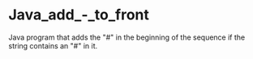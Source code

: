 # Java_add_-_to_front
Java program that adds the "#" in the beginning of the sequence if the string contains an "#" in it.
